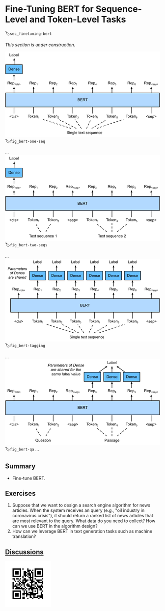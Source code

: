 # Fine-Tuning BERT for Sequence-Level and Token-Level Tasks
:label:`sec_finetuning-bert`

*This section is under construction.*


![Fine-tuning BERT for single text classification tasks, such as sentiment analysis.](../img/bert-one-seq.svg)
:label:`fig_bert-one-seq`

...
![Fine-tuning BERT for text pair classification tasks, such as natural language inference.](../img/bert-two-seqs.svg)
:label:`fig_bert-two-seqs`

...
![Fine-tuning BERT for text tagging tasks, such as part-of-speech tagging](../img/bert-tagging.svg)
:label:`fig_bert-tagging`

...
![Fine-tuning BERT for question answering](../img/bert-qa.svg)
:label:`fig_bert-qa`
...

## Summary

* Fine-tune BERT.

## Exercises

1. Suppose that we want to design a search engine algorithm for news articles. When the system receives an query (e.g., "oil industry in coronavirus crisis"), it should return a ranked list of news articles that are most relevant to the query. What data do you need to collect? How can we use BERT in the algorithm design?
1. How can we leverage BERT in text generation tasks such as machine translation?



## [Discussions](https://discuss.mxnet.io/t/5882)

![](../img/qr_finetuning-bert.svg)
